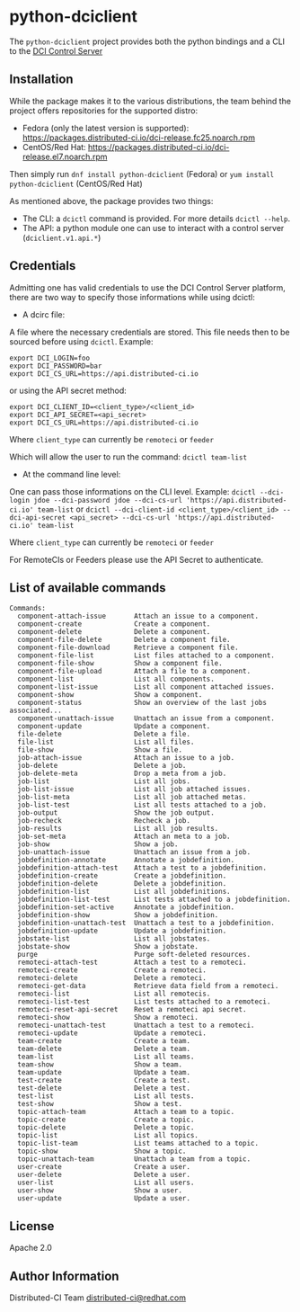 # python-dciclient

The `python-dciclient` project provides both the python bindings and a CLI to the [DCI Control Server](https://github.com/redhat-cip/dci-control-server)

## Installation

While the package makes it to the various distributions, the team behind the project offers repositories for the supported distro:

  * Fedora (only the latest version is supported): https://packages.distributed-ci.io/dci-release.fc25.noarch.rpm
  * CentOS/Red Hat: https://packages.distributed-ci.io/dci-release.el7.noarch.rpm

Then simply run `dnf install python-dciclient` (Fedora) or `yum install python-dciclient` (CentOS/Red Hat)

As mentioned above, the package provides two things:

  * The CLI: a `dcictl` command is provided. For more details `dcictl --help`.
  * The API: a python module one can use to interact with a control server (`dciclient.v1.api.*`)


## Credentials

Admitting one has valid credentials to use the DCI Control Server platform, there are two way to specify those informations while using dcictl:

  * A dcirc file:

A file where the necessary credentials are stored. This file needs then to be sourced before using `dcictl`. Example:

```
export DCI_LOGIN=foo
export DCI_PASSWORD=bar
export DCI_CS_URL=https://api.distributed-ci.io
```

or using the API secret method:

```
export DCI_CLIENT_ID=<client_type>/<client_id>
export DCI_API_SECRET=<api_secret>
export DCI_CS_URL=https://api.distributed-ci.io
```

Where `client_type` can currently be `remoteci` or `feeder`

Which will allow the user to run the command: `dcictl team-list`

  * At the command line level:

One can pass those informations on the CLI level. Example: `dcictl --dci-login jdoe --dci-password jdoe --dci-cs-url 'https://api.distributed-ci.io' team-list`
 or `dcictl --dci-client-id <client_type>/<client_id> --dci-api-secret <api_secret> --dci-cs-url 'https://api.distributed-ci.io' team-list`

Where `client_type` can currently be `remoteci` or `feeder`

For RemoteCIs or Feeders please use the API Secret to authenticate.

## List of available commands

```
Commands:
  component-attach-issue       Attach an issue to a component.
  component-create             Create a component.
  component-delete             Delete a component.
  component-file-delete        Delete a component file.
  component-file-download      Retrieve a component file.
  component-file-list          List files attached to a component.
  component-file-show          Show a component file.
  component-file-upload        Attach a file to a component.
  component-list               List all components.
  component-list-issue         List all component attached issues.
  component-show               Show a component.
  component-status             Show an overview of the last jobs associated...
  component-unattach-issue     Unattach an issue from a component.
  component-update             Update a component.
  file-delete                  Delete a file.
  file-list                    List all files.
  file-show                    Show a file.
  job-attach-issue             Attach an issue to a job.
  job-delete                   Delete a job.
  job-delete-meta              Drop a meta from a job.
  job-list                     List all jobs.
  job-list-issue               List all job attached issues.
  job-list-meta                List all job attached metas.
  job-list-test                List all tests attached to a job.
  job-output                   Show the job output.
  job-recheck                  Recheck a job.
  job-results                  List all job results.
  job-set-meta                 Attach an meta to a job.
  job-show                     Show a job.
  job-unattach-issue           Unattach an issue from a job.
  jobdefinition-annotate       Annotate a jobdefinition.
  jobdefinition-attach-test    Attach a test to a jobdefinition.
  jobdefinition-create         Create a jobdefinition.
  jobdefinition-delete         Delete a jobdefinition.
  jobdefinition-list           List all jobdefinitions.
  jobdefinition-list-test      List tests attached to a jobdefinition.
  jobdefinition-set-active     Annotate a jobdefinition.
  jobdefinition-show           Show a jobdefinition.
  jobdefinition-unattach-test  Unattach a test to a jobdefinition.
  jobdefinition-update         Update a jobdefinition.
  jobstate-list                List all jobstates.
  jobstate-show                Show a jobstate.
  purge                        Purge soft-deleted resources.
  remoteci-attach-test         Attach a test to a remoteci.
  remoteci-create              Create a remoteci.
  remoteci-delete              Delete a remoteci.
  remoteci-get-data            Retrieve data field from a remoteci.
  remoteci-list                List all remotecis.
  remoteci-list-test           List tests attached to a remoteci.
  remoteci-reset-api-secret    Reset a remoteci api secret.
  remoteci-show                Show a remoteci.
  remoteci-unattach-test       Unattach a test to a remoteci.
  remoteci-update              Update a remoteci.
  team-create                  Create a team.
  team-delete                  Delete a team.
  team-list                    List all teams.
  team-show                    Show a team.
  team-update                  Update a team.
  test-create                  Create a test.
  test-delete                  Delete a test.
  test-list                    List all tests.
  test-show                    Show a test.
  topic-attach-team            Attach a team to a topic.
  topic-create                 Create a topic.
  topic-delete                 Delete a topic.
  topic-list                   List all topics.
  topic-list-team              List teams attached to a topic.
  topic-show                   Show a topic.
  topic-unattach-team          Unattach a team from a topic.
  user-create                  Create a user.
  user-delete                  Delete a user.
  user-list                    List all users.
  user-show                    Show a user.
  user-update                  Update a user.
```

## License

Apache 2.0


## Author Information

Distributed-CI Team  <distributed-ci@redhat.com>
